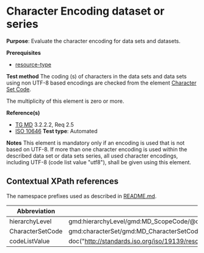 # Character Encoding dataset or series

**Purpose**: Evaluate the character encoding for data sets and datasets.

**Prerequisites**

* [resource-type](http://inspire.ec.europa.eu/id/ats/metadata/2.0/datasets-and-series/resource-type)

**Test method**
The coding (s) of characters in the data sets and data sets using non UTF-8 based 
encodings are checked from the element [Character Set Code](#CharacterSetCode).

The multiplicity of this element is zero or more.

**Reference(s)**	 
* [TG MD](http://inspire.ec.europa.eu/id/ats/metadata/2.0/isdss/README#ref_TG_MD) 3.2.2.2, Req 2.5
* [ISO 10646](http://standards.iso.org/ittf/PubliclyAvailableStandards/index.html)
**Test type**: Automated

**Notes**
This element is mandatory only if an encoding is used that is not based on UTF-8.
If more than one character encoding is used within the described data set or data sets series, all used character 
encodings, including UTF-8 (code list value "utf8"), shall be given using this element.

## Contextual XPath references

The namespace prefixes used as described in [README.md](http://github.com/inspire-eu-validation/metadata/2.0/isdss/README#namespaces).

Abbreviation                                   |  XPath expression (relative to gmd:MD_Metadata)
-----------------------------------------------| ------------------------------------------------------------------
<a name="hierarchyLevel"></a> hierarchyLevel | gmd:hierarchyLevel/gmd:MD_ScopeCode/@codeListValue
<a name="CharacterSetCode"></a> CharacterSetCode  | gmd:characterSet/gmd:MD_CharacterSetCode/@codeListValue
<a name="codeListValue"></a> codeListValue  | doc("http://standards.iso.org/iso/19139/resources/gmxCodelists.xml")//gmx:CodeListDictionary[@gml:id='MD_CharacterSetCode']//gml:identifier/text()
